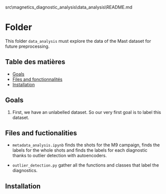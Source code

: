 src\magnetics_diagnostic_analysis\data_analysis\README.md

# Folder

This folder `data_analysis` must explore the data of the Mast dataset for future preprocessing.

## Table des matières

- [Goals](#goals)
- [Files and fonctionnalités](#files-and-functionalities)
- [Installation](#installation)

## Goals

1. First, we have an unlabelled dataset. So our very first goal is to label this dataset.

## Files and fuctionalities

- `metadata_analysis.ipynb` finds the shots for the M9 campaign, finds the labels for the whole shots and finds the labels for each diagnostic thanks to outlier detection with autoencoders.

- `outlier_detection.py` gather all the functions and classes that label the diagnostics.


## Installation